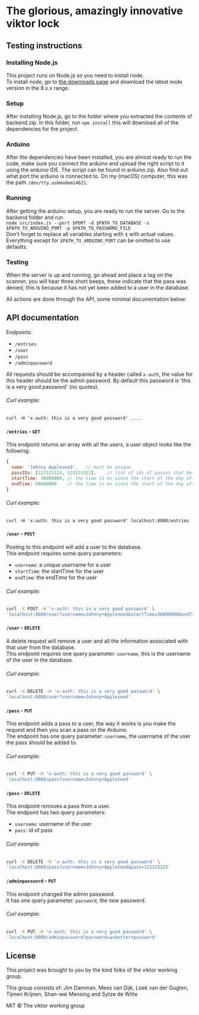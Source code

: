 # The glorious, amazingly innovative viktor lock


## Testing instructions
### Installing Node.js
This project runs on Node.js so you need to install node.  
To install node, go to [the downloads page](https://nodejs.org/en/download/) and download the latest node version in the 8.x.x range.

### Setup
After installing Node.js, go to the folder where you extracted the contents of backend.zip.
In this folder, run `npm install` this will download all of the dependencies for the project.

### Arduino
After the dependencies have been installed, you are almost ready to run the code, make sure you connect the arduino and upload the right script to it using the arduino IDE. The script can be found in arduino.zip. Also find out what port the arduino is connected to. On my (macOS) computer, this was the path `/dev/tty.usbmodem14621`.

### Running
After getting the arduino setup, you are ready to run the server. Go to the backend folder and run  
`node src/index.js --port $PORT -d $PATH_TO_DATABASE -s $PATH_TO_ARDUINO_PORT -p $PATH_TO_PASSWORD_FILE`  
Don't forget to replace all variables starting with `$` with actual values. Everything except for `$PATH_TO_ARDUINO_PORT` can be omitted to use defaults.

### Testing
When the server is up and running, go ahead and place a tag on the scanner, you will hear three short beeps, these indicate that the pass was denied, this is because it has not yet been added to a user in the database.  

All actions are done through the API, some minimal documentation below:

## API documentation

Endpoints:
- `/entries`
- `/user`
- `/pass`
- `/adminpassword`

All requests should be accompanied by a header called `x-auth`, the value for this header should be the admin password. By default this password is 'this is a very good password' (no quotes).  

###### Curl example:  
`curl -H 'x-auth: this is a very good password' ....`  

#### `/entries` - `GET`
This endpoint returns an array with all the users, a user object looks like the following:
```js
{
  name: 'Johnny Appleseed',   // must be unique
  passIDs: [123123123, 123113312],    // list of ids of passes that belong to this user
  startTime: 36000000, // the time in ms since the start of the day after which the user can open the door
  endTime: 68400000    // the time in ms since the start of the day after which the user can no longer open the door
}
```

###### Curl example:  
```
curl -H 'x-auth: this is a very good password' localhost:8080/entries
```

#### `/user` - `POST`
Posting to this endpoint will add a user to the database.  
This endpoint requires some query parameters:
- `username`: a unique username for a user
- `startTime`: the startTime for the user
- `endTime`: the endTime for the user

###### Curl example:  
```sh
curl -X POST -H 'x-auth: this is a very good password' \
'localhost:8080/user?username=Johnny+Appleseed&startTime=36000000&endTime=68400000'
```

#### `/user` - `DELETE`
A delete request will remove a user and all the information associated with that user from the database.  
This endpoint requires one query parameter: `username`, this is the username of the user in the database.

###### Curl example:  
```sh
curl -X DELETE -H 'x-auth: this is a very good password' \
'localhost:8080/user?username=Johnny+Appleseed'
```

#### `/pass` - `PUT`
This endpoint adds a pass to a user, the way it works is you make the request and then you scan a pass on the Arduino.  
The endpoint has one query parameter: `username`, the username of the user the pass should be added to.

###### Curl example:  
```sh
curl -X PUT -H 'x-auth: this is a very good password' \
'localhost:8080/pass?username=Johnny+Appleseed'
```

#### `/pass` - `DELETE`
This endpoint removes a pass from a user.  
The endpoint has two query parameters:
- `username`: username of the user
- `pass`: id of pass

###### Curl example:  
```sh
curl -X DELETE -H 'x-auth: this is a very good password' \
'localhost:8080/pass?username=Johnny+Appleseed&pass=123123123'
```

#### `/adminpassword` - `PUT`
This endpoint changed the admin password.  
It has one query parameter: `password`, the new password.

###### Curl example:  
```sh
curl -X PUT -H 'x-auth: this is a very good password' \
'localhost:8080/adminpassword?password=a+better+password'
```

## License
This project was brought to you by the kind folks of the viktor working group.

This group consists of: Jim Damman, Mees van Dijk, Loek van der Gugten, Tijmen Krijnen, Shan-wei Mensing and Sytze de Witte

MIT © The viktor working group
